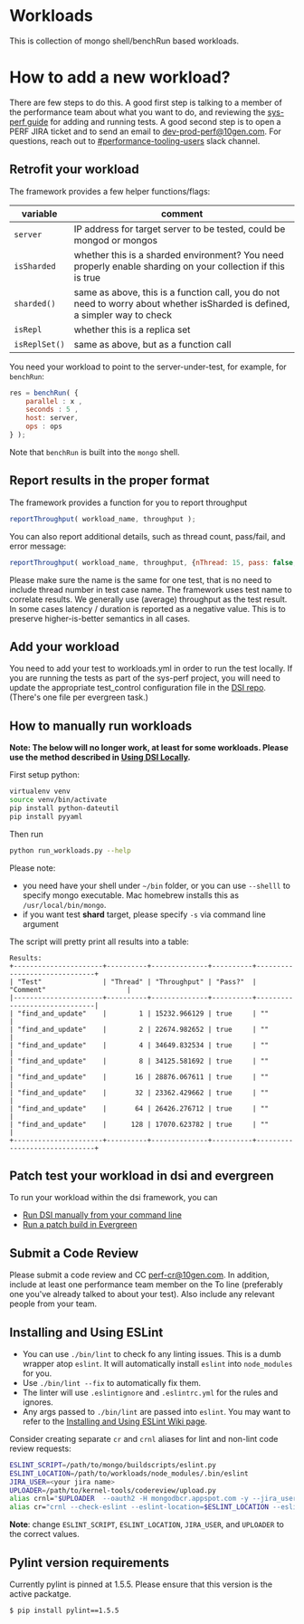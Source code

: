 # Workloads

This is collection of mongo shell/benchRun based workloads.

# How to add a new workload?

There are few steps to do this. A good first step is talking to a
member of the performance team about what you want to do, and
reviewing the
[sys-perf guide](https://docs.google.com/a/10gen.com/document/d/1wnZQbuP9482TR7UP-SKEZtntdB2O2K3lE15nHc2XTpw/edit?usp=sharing)
for adding and running tests. A good second step is to open a PERF
JIRA ticket and to send an email to dev-prod-perf@10gen.com. For questions, reach out to
[#performance-tooling-users](https://mongodb.slack.com/archives/C01VD0LQZED) slack channel.

## Retrofit your workload

The framework provides a few helper functions/flags:

| variable | comment |
| -------- | ------- |
| `server`   | IP address for target server to be tested, could be mongod or mongos |
| `isSharded` | whether this is a sharded environment? You need properly enable sharding on your collection if this is true |
| `sharded()` | same as above, this is a function call, you do not need to worry about whether isSharded is defined, a simpler way to check |
| `isRepl` | whether this is a replica set |
| `isReplSet()` | same as above, but as a function call |


You need your workload to point to the server-under-test, for example, for `benchRun`:

```javascript
res = benchRun( {
    parallel : x ,
    seconds : 5 ,
    host: server,
    ops : ops
} );
```

Note that `benchRun` is built into the `mongo` shell.

## Report results in the proper format

The framework provides a function for you to report throughput

```js
reportThroughput( workload_name, throughput );
```

You can also report additional details, such as thread count, pass/fail, and error message:

```js
reportThroughput( workload_name, throughput, {nThread: 15, pass: false, errMsg: "Error during insert"} );
```

Please make sure the name is the same for one test, that is no need to
include thread number in test case name. The framework uses test name
to correlate results. We generally use (average) throughput as the test result. In some cases
latency / duration is reported as a negative value. This is to preserve higher-is-better semantics
in all cases.

## Add your workload

You need to add your test to workloads.yml in order to run the test
locally. If you are running the tests as part of the sys-perf
project, you will need to update the appropriate test_control configuration file
in the [DSI repo](https://github.com/10gen/dsi/tree/master/configurations/test_control). (There's
one file per evergreen task.)

## How to manually run workloads

**Note: The below will no longer work, at least for some workloads. Please use the method described
in [Using DSI Locally](https://docs.google.com/document/d/14QXOmo-ia8w72pW5zqQ2fCWfXEwiVQ8_1EoMCkB4baY/edit).**


First setup python:

```sh
virtualenv venv
source venv/bin/activate
pip install python-dateutil
pip install pyyaml
```

Then run 

```sh
python run_workloads.py --help
```

Please note:

- you need have your shell under `~/bin` folder, or you can use `--shelll` to specify mongo executable. Mac homebrew installs this as `/usr/local/bin/mongo`.
- if you want test **shard** target, please specify `-s` via command line argument

The script will pretty print all results into a table:

```
Results:
+----------------------+----------+--------------+----------+------------------------------+
| "Test"               | "Thread" | "Throughput" | "Pass?"  | "Comment"                    |
|----------------------+----------+--------------+----------+------------------------------|
| "find_and_update"    |        1 | 15232.966129 | true     | ""                           |
| "find_and_update"    |        2 | 22674.982652 | true     | ""                           |
| "find_and_update"    |        4 | 34649.832534 | true     | ""                           |
| "find_and_update"    |        8 | 34125.581692 | true     | ""                           |
| "find_and_update"    |       16 | 28876.067611 | true     | ""                           |
| "find_and_update"    |       32 | 23362.429662 | true     | ""                           |
| "find_and_update"    |       64 | 26426.276712 | true     | ""                           |
| "find_and_update"    |      128 | 17070.623782 | true     | ""                           |
+----------------------+----------+--------------+----------+------------------------------+
```

## Patch test your workload in dsi and evergreen

To run your workload within the dsi framework, you can

* [Run DSI manually from your command line](https://github.com/10gen/dsi/wiki/Running-DSI-Locally)
* [Run a patch build in Evergreen](https://docs.google.com/a/10gen.com/document/d/1wnZQbuP9482TR7UP-SKEZtntdB2O2K3lE15nHc2XTpw/edit?usp=sharing)


## Submit a Code Review

Please submit a code review and CC perf-cr@10gen.com. In addition,
include at least one performance team member on the To line
(preferably one you've already talked to about your test). Also
include any relevant people from your team.

## Installing and Using ESLint

* You can use `./bin/lint` to check fo any linting issues. This is a dumb wrapper atop `eslint`. It will automatically install `eslint` into `node_modules` for you.
* Use `./bin/lint --fix` to automatically fix them.
* The linter will use `.eslintignore` and `.eslintrc.yml` for the rules and ignores.
* Any args passed to `./bin/lint` are passed into `eslint`. You may want to refer to the [Installing and Using ESLint Wiki page](https://wiki.mongodb.com/pages/viewpage.action?spaceKey=KERNEL&title=Installing+and+Using+ESLint).

Consider creating separate `cr` and `crnl` aliases for lint and non-lint code review requests:

```sh
ESLINT_SCRIPT=/path/to/mongo/buildscripts/eslint.py
ESLINT_LOCATION=/path/to/workloads/node_modules/.bin/eslint
JIRA_USER=<your jira name>
UPLOADER=/path/to/kernel-tools/codereview/upload.py
alias crnl="$UPLOADER  --oauth2 -H mongodbcr.appspot.com -y --jira_user $JIRA_USER --git_similarity=100"
alias cr="crnl --check-eslint --eslint-location=$ESLINT_LOCATION --eslint-script=$ESLINT_SCRIPT"
```

**Note**: change `ESLINT_SCRIPT`, `ESLINT_LOCATION`, `JIRA_USER`, and `UPLOADER` to the correct values.


## Pylint version requirements

Currently pylint is pinned at 1.5.5. Please ensure that this version is the active packatge.

```sh
$ pip install pylint==1.5.5
```
